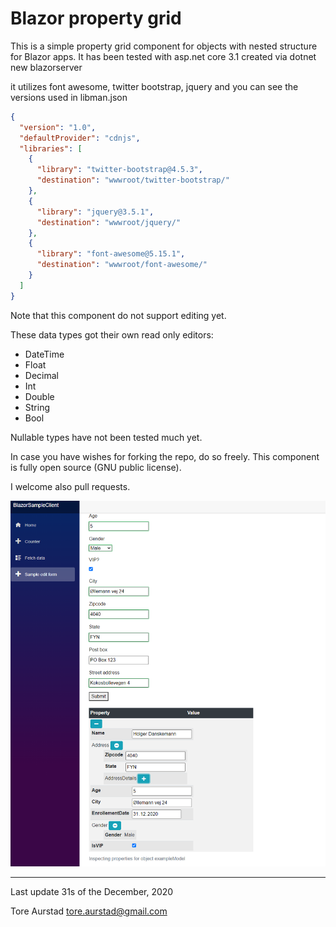 # Blazor property grid

This is a simple property grid component for objects with nested 
structure for Blazor apps. It has been tested with asp.net core 3.1
created via dotnet new blazorserver

it utilizes font awesome, twitter bootstrap, jquery and you can see 
the versions used in libman.json


```json
{
  "version": "1.0",
  "defaultProvider": "cdnjs",
  "libraries": [
    {
      "library": "twitter-bootstrap@4.5.3",
      "destination": "wwwroot/twitter-bootstrap/"
    },
    {
      "library": "jquery@3.5.1",
      "destination": "wwwroot/jquery/"
    },
    {
      "library": "font-awesome@5.15.1",
      "destination": "wwwroot/font-awesome/"
    }
  ]
}

``` 

Note that this component do not support editing yet. 

These data types got their own read only editors:

* DateTime 
* Float
* Decimal
* Int
* Double
* String
* Bool

Nullable types have not been tested much yet. 

In case you have wishes for forking the repo, do so freely. This component is fully open source (GNU public license). 

I welcome also pull requests. 

![Screen grab](screengrab.PNG)

<hr />

Last update 31s of the December, 2020

Tore Aurstad
tore.aurstad@gmail.com 
